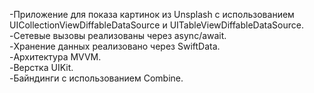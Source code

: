 -Приложение для показа картинок из Unsplash с использованием UICollectionViewDiffableDataSource и UITableViewDiffableDataSource. <br/>
-Сетевые вызовы реализованы через async/await. <br/>
-Хранение данных реализовано через SwiftData. <br/>
-Архитектура MVVM. <br/>
-Верстка UIKit. <br/>
-Байндинги с использованием Combine.
